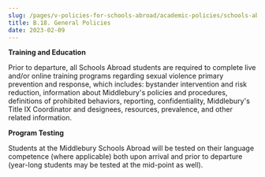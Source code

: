```yaml
---
slug: /pages/v-policies-for-schools-abroad/academic-policies/schools-abroad-b-18-general-policies
title: B.18. General Policies
date: 2023-02-09
---
```

**Training and Education**

Prior to departure, all Schools Abroad students are required to complete live and/or online training programs regarding sexual violence primary prevention and response, which includes: bystander intervention and risk reduction, information about Middlebury's policies and procedures, definitions of prohibited behaviors, reporting, confidentiality, Middlebury's Title IX Coordinator and designees, resources, prevalence, and other related information.

**Program Testing**

Students at the Middlebury Schools Abroad will be tested on their language competence (where applicable) both upon arrival and prior to departure (year-long students may be tested at the mid-point as well).